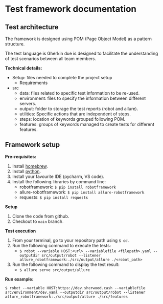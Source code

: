 # Test framework documentation

## Test architecture

The framework is designed using POM (Page Object Model) as a pattern structure.

The test language is Gherkin due is designed to facilitate the understanding of test scenarios between all team members.

**Technical details:**

* Setup: files needed to complete the project setup
    * Requirements
* src
  * data: files related to specific test information to be re-used.
  * environment: files to specify the information between different servers.
  * output: folder to storage the test reports (robot and allure).
  * utilities: Specific actions that are independent of steps.
  * steps: location of keywords grouped following POM.
  * features: groups of keywords managed to create tests for different features.

## Framework setup

**Pre-requisites:**
1. Install [homebrew](https://brew.sh/).
2. Install [python](https://www.python.org/downloads/).
3. Install your favourite IDE (pycharm, VS code).
4. Install the following libraries by command line:
   * robotframework: `$ pip install robotframework`
   * allure-robotframework: `$ pip install allure-robotframework`
   * requests: `$ pip install requests`

**Setup**

1. Clone the code from github.
2. Checkout to `main` branch.

**Test execution**
1. From your terminal, go to your repository path using `$ cd`.
2. Run the following command to execute the tests:
   * `$ robot --variable HOST:<url> --variablefile <filepath>.yaml --outputdir src/output/robot --listener allure_robotframework:./src/output/allure ./<robot_path>`
3. Run the following command to display the test result:
   * `$ allure serve src/output/allure`

**Run example:**

`$ robot --variable HOST:https://dev.sherwood.cash --variablefile src/environment/dev.yaml --outputdir src/output/robot --listener allure_robotframework:./src/output/allure ./src/features`

